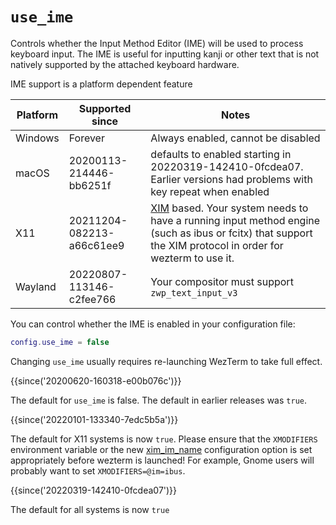 # `use_ime`

Controls whether the Input Method Editor (IME) will be used to process keyboard
input.  The IME is useful for inputting kanji or other text that is not
natively supported by the attached keyboard hardware.

IME support is a platform dependent feature

|Platform  |Supported since|  Notes|
|----------|---------------|-------|
|Windows   |Forever        |Always enabled, cannot be disabled|
|macOS     |20200113-214446-bb6251f|defaults to enabled starting in 20220319-142410-0fcdea07. Earlier versions had problems with key repeat when enabled|
|X11       |20211204-082213-a66c61ee9|[XIM](https://en.wikipedia.org/wiki/X_Input_Method) based. Your system needs to have a running input method engine (such as ibus or fcitx) that support the XIM protocol in order for wezterm to use it.|
|Wayland   |20220807-113146-c2fee766|Your compositor must support `zwp_text_input_v3`|

You can control whether the IME is enabled in your configuration file:

```lua
config.use_ime = false
```

Changing `use_ime` usually requires re-launching WezTerm to take full effect.

{{since('20200620-160318-e00b076c')}}

The default for `use_ime` is false.  The default in earlier releases was `true`.

{{since('20220101-133340-7edc5b5a')}}

The default for X11 systems is now `true`.  Please ensure that the `XMODIFIERS`
environment variable or the new [xim_im_name](xim_im_name.md) configuration
option is set appropriately before wezterm is launched!  For
example, Gnome users will probably want to set `XMODIFIERS=@im=ibus`.

{{since('20220319-142410-0fcdea07')}}

The default for all systems is now `true`
